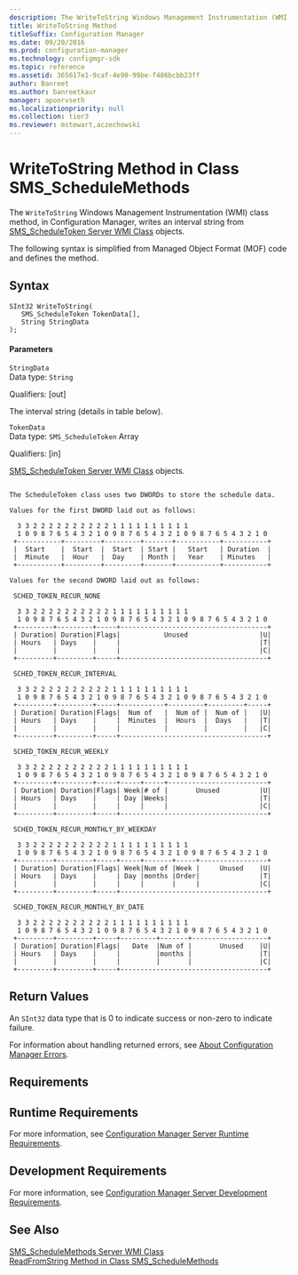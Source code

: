 ```yaml
---
description: The WriteToString Windows Management Instrumentation (WMI) class method, in Configuration Manager, writes an interval string from objects.
title: WriteToString Method
titleSuffix: Configuration Manager
ms.date: 09/20/2016
ms.prod: configuration-manager
ms.technology: configmgr-sdk
ms.topic: reference
ms.assetid: 365617e1-9caf-4e90-99be-f486bcbb23ff
author: Banreet
ms.author: banreetkaur
manager: apoorvseth
ms.localizationpriority: null
ms.collection: tier3
ms.reviewer: mstewart,aczechowski
---
```

# WriteToString Method in Class SMS_ScheduleMethods
The `WriteToString` Windows Management Instrumentation (WMI) class method, in Configuration Manager, writes an interval string from [SMS_ScheduleToken Server WMI Class](../../../../../develop/reference/core/servers/configure/sms_scheduletoken-server-wmi-class.md) objects.  

 The following syntax is simplified from Managed Object Format (MOF) code and defines the method.  

## Syntax  

```  
SInt32 WriteToString(  
   SMS_ScheduleToken TokenData[],  
   String StringData  
);  
```  

#### Parameters  
 `StringData`  
 Data type: `String`  

 Qualifiers: [out]  

 The interval string (details in table below).  

 `TokenData`  
 Data type: `SMS_ScheduleToken` Array  

 Qualifiers: [in]  

 [SMS_ScheduleToken Server WMI Class](../../../../../develop/reference/core/servers/configure/sms_scheduletoken-server-wmi-class.md) objects.  

```  

The ScheduleToken class uses two DWORDs to store the schedule data.   

Values for the first DWORD laid out as follows:   

  3 3 2 2 2 2 2 2 2 2 2 2 1 1 1 1 1 1 1 1 1 1   
  1 0 9 8 7 6 5 4 3 2 1 0 9 8 7 6 5 4 3 2 1 0 9 8 7 6 5 4 3 2 1 0   
 +-----------+---------+---------+-------+-----------+-----------+   
 |  Start    |  Start  |  Start  | Start |   Start   | Duration  |   
 |  Minute   |  Hour   |  Day    | Month |   Year    | Minutes   |   
 +-----------+---------+---------+-------+-----------+-----------+   

Values for the second DWORD laid out as follows:   

 SCHED_TOKEN_RECUR_NONE   

  3 3 2 2 2 2 2 2 2 2 2 2 1 1 1 1 1 1 1 1 1 1   
  1 0 9 8 7 6 5 4 3 2 1 0 9 8 7 6 5 4 3 2 1 0 9 8 7 6 5 4 3 2 1 0   
 +---------+---------+-----+-------------------------------------+   
 | Duration| Duration|Flags|           Unused                  |U|   
 | Hours   | Days    |     |                                   |T|   
 |         |         |     |                                   |C|   
 +---------+---------+-----+-------------------------------------+   

 SCHED_TOKEN_RECUR_INTERVAL   

  3 3 2 2 2 2 2 2 2 2 2 2 1 1 1 1 1 1 1 1 1 1   
  1 0 9 8 7 6 5 4 3 2 1 0 9 8 7 6 5 4 3 2 1 0 9 8 7 6 5 4 3 2 1 0   
 +---------+---------+-----+-----------+---------+---------+-----+   
 | Duration| Duration|Flags|  Num of   |  Num of |  Num of |   |U|   
 | Hours   | Days    |     |  Minutes  |  Hours  |  Days   |   |T|   
 |         |         |     |           |         |         |   |C|   
 +---------+---------+-----+-------------------------------------+   

 SCHED_TOKEN_RECUR_WEEKLY   

  3 3 2 2 2 2 2 2 2 2 2 2 1 1 1 1 1 1 1 1 1 1   
  1 0 9 8 7 6 5 4 3 2 1 0 9 8 7 6 5 4 3 2 1 0 9 8 7 6 5 4 3 2 1 0   
 +---------+---------+-----+-----+-----+-------------------------+   
 | Duration| Duration|Flags| Week|# of |       Unused          |U|   
 | Hours   | Days    |     | Day |Weeks|                       |T|   
 |         |         |     |     |     |                       |C|   
 +---------+---------+-----+-------------------------------------+   

 SCHED_TOKEN_RECUR_MONTHLY_BY_WEEKDAY   

  3 3 2 2 2 2 2 2 2 2 2 2 1 1 1 1 1 1 1 1 1 1   
  1 0 9 8 7 6 5 4 3 2 1 0 9 8 7 6 5 4 3 2 1 0 9 8 7 6 5 4 3 2 1 0   
 +---------+---------+-----+-----+-------+-----+-----------------+   
 | Duration| Duration|Flags| Week|Num of |Week |     Unused    |U|   
 | Hours   | Days    |     | Day |months |Order|               |T|   
 |         |         |     |     |       |     |               |C|   
 +---------+---------+-----+-------------------------------------+   

 SCHED_TOKEN_RECUR_MONTHLY_BY_DATE   

  3 3 2 2 2 2 2 2 2 2 2 2 1 1 1 1 1 1 1 1 1 1   
  1 0 9 8 7 6 5 4 3 2 1 0 9 8 7 6 5 4 3 2 1 0 9 8 7 6 5 4 3 2 1 0   
 +---------+---------+-----+---------+-------+-------------------+   
 | Duration| Duration|Flags|   Date  |Num of |       Unused    |U|   
 | Hours   | Days    |     |         |months |                 |T|   
 |         |         |     |         |       |                 |C|   
 +---------+---------+-----+-------------------------------------+  

```  

## Return Values  
 An `SInt32` data type that is 0 to indicate success or non-zero to indicate failure.  

 For information about handling returned errors, see [About Configuration Manager Errors](../../../../../develop/core/understand/about-configuration-manager-errors.md).  

## Requirements  

## Runtime Requirements  
 For more information, see [Configuration Manager Server Runtime Requirements](../../../../../develop/core/reqs/server-runtime-requirements.md).  

## Development Requirements  
 For more information, see [Configuration Manager Server Development Requirements](../../../../../develop/core/reqs/server-development-requirements.md).  

## See Also  
 [SMS_ScheduleMethods Server WMI Class](../../../../../develop/reference/core/servers/configure/sms_schedulemethods-server-wmi-class.md)   
 [ReadFromString Method in Class SMS_ScheduleMethods](../../../../../develop/reference/core/servers/configure/readfromstring-method-in-class-sms_schedulemethods.md)
